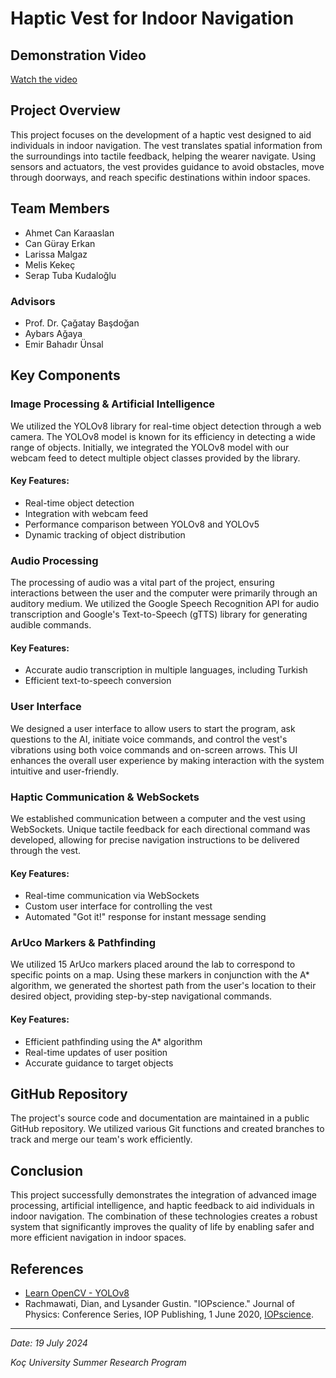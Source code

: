 # Haptic Vest for Indoor Navigation

## Demonstration Video

[Watch the video](https://youtu.be/8E0bLfXa-ek)

## Project Overview

This project focuses on the development of a haptic vest designed to aid individuals in indoor navigation. The vest translates spatial information from the surroundings into tactile feedback, helping the wearer navigate. Using sensors and actuators, the vest provides guidance to avoid obstacles, move through doorways, and reach specific destinations within indoor spaces.

## Team Members

- Ahmet Can Karaaslan
- Can Güray Erkan
- Larissa Malgaz
- Melis Kekeç
- Serap Tuba Kudaloğlu

### Advisors

- Prof. Dr. Çağatay Başdoğan
- Aybars Ağaya
- Emir Bahadır Ünsal

## Key Components

### Image Processing & Artificial Intelligence

We utilized the YOLOv8 library for real-time object detection through a web camera. The YOLOv8 model is known for its efficiency in detecting a wide range of objects. Initially, we integrated the YOLOv8 model with our webcam feed to detect multiple object classes provided by the library. 

#### Key Features:
- Real-time object detection
- Integration with webcam feed
- Performance comparison between YOLOv8 and YOLOv5
- Dynamic tracking of object distribution

### Audio Processing

The processing of audio was a vital part of the project, ensuring interactions between the user and the computer were primarily through an auditory medium. We utilized the Google Speech Recognition API for audio transcription and Google's Text-to-Speech (gTTS) library for generating audible commands.

#### Key Features:
- Accurate audio transcription in multiple languages, including Turkish
- Efficient text-to-speech conversion

### User Interface

We designed a user interface to allow users to start the program, ask questions to the AI, initiate voice commands, and control the vest's vibrations using both voice commands and on-screen arrows. This UI enhances the overall user experience by making interaction with the system intuitive and user-friendly.

### Haptic Communication & WebSockets

We established communication between a computer and the vest using WebSockets. Unique tactile feedback for each directional command was developed, allowing for precise navigation instructions to be delivered through the vest.

#### Key Features:
- Real-time communication via WebSockets
- Custom user interface for controlling the vest
- Automated "Got it!" response for instant message sending

### ArUco Markers & Pathfinding

We utilized 15 ArUco markers placed around the lab to correspond to specific points on a map. Using these markers in conjunction with the A* algorithm, we generated the shortest path from the user's location to their desired object, providing step-by-step navigational commands.

#### Key Features:
- Efficient pathfinding using the A* algorithm
- Real-time updates of user position
- Accurate guidance to target objects

## GitHub Repository

The project's source code and documentation are maintained in a public GitHub repository. We utilized various Git functions and created branches to track and merge our team's work efficiently.

## Conclusion

This project successfully demonstrates the integration of advanced image processing, artificial intelligence, and haptic feedback to aid individuals in indoor navigation. The combination of these technologies creates a robust system that significantly improves the quality of life by enabling safer and more efficient navigation in indoor spaces.

## References

- [Learn OpenCV - YOLOv8](https://learnopencv.com/ultralytics-yolov8/)
- Rachmawati, Dian, and Lysander Gustin. "IOPscience." Journal of Physics: Conference Series, IOP Publishing, 1 June 2020, [IOPscience](https://iopscience.iop.org/article/10.1088/1742-6596/1566/1/012061/meta).

---

*Date: 19 July 2024*

*Koç University Summer Research Program*
